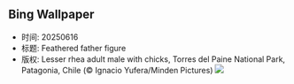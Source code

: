 ## Bing Wallpaper
- 时间: 20250616
- 标题: Feathered father figure
- 版权: Lesser rhea adult male with chicks, Torres del Paine National Park, Patagonia, Chile (© Ignacio Yufera/Minden Pictures)
![](https://cn.bing.com/th?id=OHR.RheaDad_EN-US1643943847_UHD.jpg&rf=LaDigue_UHD.jpg&pid=hp&w=3840&h=2160&rs=1&c=4)
